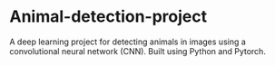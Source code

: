 # Animal-detection-project
A deep learning project for detecting animals in images using a convolutional neural network (CNN). Built using Python and Pytorch.
